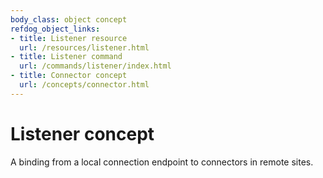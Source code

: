 ```yaml
---
body_class: object concept
refdog_object_links:
- title: Listener resource
  url: /resources/listener.html
- title: Listener command
  url: /commands/listener/index.html
- title: Connector concept
  url: /concepts/connector.html
---
```


# Listener concept

<section>

A binding from a local connection endpoint to connectors in
remote sites.

</section>
